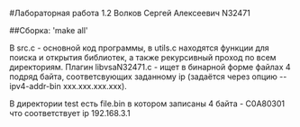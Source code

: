 #Лабораторная работа 1.2 Волков Сергей Алексеевич N32471

##Сборка:
'make all'

В src.c - основной код программы, в utils.c находятся функции для поиска и открытия библиотек, а также рекурсивный проход по всем директориям.
Плагин libvsaN32471.c - ищет в бинарной форме файлах 4 подряд байта, соответсвующих заданному ip (задаётся через опцию --ipv4-addr-bin xxx.xxx.xxx.xxx).

В директории test есть file.bin в котором записаны 4 байта - C0A80301 что соответствует ip 192.168.3.1